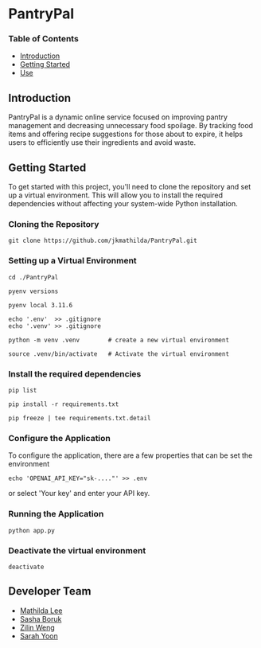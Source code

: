 # PantryPal

### Table of Contents
* [Introduction](#Introduction)
* [Getting Started](#Getting-Started)
* [Use](#Use) 


## Introduction
PantryPal is a dynamic online service focused on improving pantry management and decreasing unnecessary food spoilage. By tracking food items and offering recipe suggestions for those about to expire, it helps users to efficiently use their ingredients and avoid waste. 


## Getting Started
To get started with this project, you'll need to clone the repository and set up a virtual environment. This will allow you to install the required dependencies without affecting your system-wide Python installation.

### Cloning the Repository

    git clone https://github.com/jkmathilda/PantryPal.git

### Setting up a Virtual Environment

    cd ./PantryPal

    pyenv versions

    pyenv local 3.11.6

    echo '.env'  >> .gitignore
    echo '.venv' >> .gitignore

    python -m venv .venv        # create a new virtual environment

    source .venv/bin/activate   # Activate the virtual environment

### Install the required dependencies

    pip list

    pip install -r requirements.txt

    pip freeze | tee requirements.txt.detail

### Configure the Application

To configure the application, there are a few properties that can be set the environment

    echo 'OPENAI_API_KEY="sk-...."' >> .env

or select 'Your key' and enter your API key. 

### Running the Application

    python app.py
    
### Deactivate the virtual environment

    deactivate


## Developer Team

- [Mathilda Lee](https://github.com/jkmathilda)  
- [Sasha Boruk](https://github.com/alebora)
- [Zilin Weng](https://github.com/zxlinw)
- [Sarah Yoon](https://github.com/Yooniii)